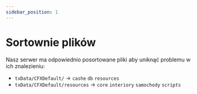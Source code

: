 ```yaml
---
sidebar_position: 1
---
```


# Sortownie plików

Nasz serwer ma odpowiednio posortowane pliki aby uniknąć problemu w ich znalezieniu:

- `txData/CFXDefault/` → `cashe` `db` `resources` 
- `txData/CFXDefault/resources` → `core` `interiory` `samochody` `scripts`


